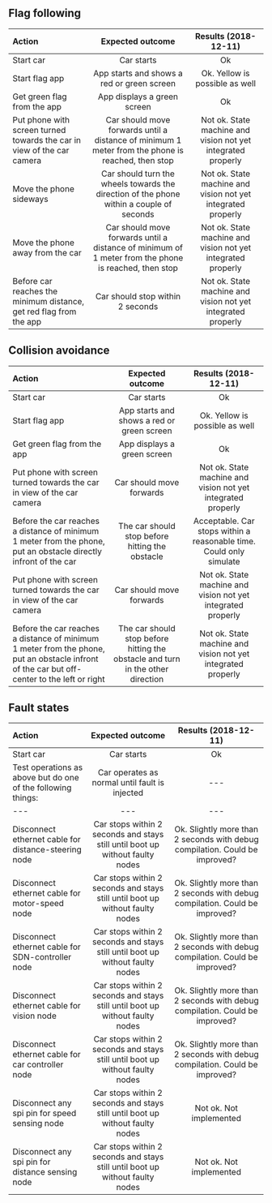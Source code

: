 ## Flag following
| Action | Expected outcome | Results (2018-12-11) |
|:---| :---: | :---: |
|Start car| Car starts | Ok |
|Start flag app| App starts and shows a red or green screen | Ok. Yellow is possible as well |
|Get green flag from the app| App displays a green screen | Ok |
|Put phone with screen turned towards the car in view of the car camera| Car should move forwards until a distance of minimum 1 meter from the phone is reached, then stop | Not ok. State machine and vision not yet integrated properly |
|Move the phone sideways| Car should turn the wheels towards the direction of the phone within a couple of seconds | Not ok. State machine and vision not yet integrated properly |
|Move the phone away from the car| Car should move forwards until a distance of minimum of 1 meter from the phone is reached, then stop | Not ok. State machine and vision not yet integrated properly |
|Before car reaches the minimum distance, get red flag from the app| Car should stop within 2 seconds | Not ok. State machine and vision not yet integrated properly |

## Collision avoidance
| Action | Expected outcome | Results (2018-12-11) |
|:---| :---: | :---: |
|Start car| Car starts | Ok |
|Start flag app| App starts and shows a red or green screen | Ok. Yellow is possible as well |
|Get green flag from the app| App displays a green screen | Ok |
|Put phone with screen turned towards the car in view of the car camera| Car should move forwards | Not ok. State machine and vision not yet integrated properly |
|Before the car reaches a distance of minimum 1 meter from the phone, put an obstacle directly infront of the car|The car should stop before hitting the obstacle| Acceptable. Car stops within a reasonable time. Could only simulate |
|Put phone with screen turned towards the car in view of the car camera| Car should move forwards | Not ok. State machine and vision not yet integrated properly |
|Before the car reaches a distance of minimum 1 meter from the phone, put an obstacle infront of the car but off-center to the left or right |The car should stop before hitting the obstacle and turn in the other direction| Not ok. State machine and vision not yet integrated properly |

## Fault states
| Action | Expected outcome | Results (2018-12-11) |
|:---| :---: | :---: |
|Start car| Car starts | Ok |
|Test operations as above but do one of the following things:|Car operates as normal until fault is injected| --- |
|---|---| --- |
|Disconnect ethernet cable for distance-steering node|Car stops within 2 seconds and stays still until boot up without faulty nodes| Ok. Slightly more than 2 seconds with debug compilation. Could be improved? |
|Disconnect ethernet cable for motor-speed node|Car stops within 2 seconds and stays still until boot up without faulty nodes| Ok. Slightly more than 2 seconds with debug compilation. Could be improved? |
|Disconnect ethernet cable for SDN-controller node|Car stops within 2 seconds and stays still until boot up without faulty nodes| Ok. Slightly more than 2 seconds with debug compilation. Could be improved? |
|Disconnect ethernet cable for vision node|Car stops within 2 seconds and stays still until boot up without faulty nodes| Ok. Slightly more than 2 seconds with debug compilation. Could be improved? |
|Disconnect ethernet cable for car controller node|Car stops within 2 seconds and stays still until boot up without faulty nodes| Ok. Slightly more than 2 seconds with debug compilation. Could be improved? |
|Disconnect any spi pin for speed sensing node|Car stops within 2 seconds and stays still until boot up without faulty nodes| Not ok. Not implemented |
|Disconnect any spi pin for distance sensing node|Car stops within 2 seconds and stays still until boot up without faulty nodes| Not ok. Not implemented |
